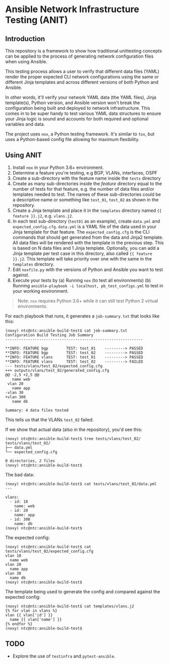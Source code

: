 # Ansible Network Infrastructure Testing (ANIT)

## Introduction 

This repository is a framework to show how traditional unittesting concepts can be applied to the process of generating network configuration files when using Ansible.  

This testing process allows a user to verify that different data files (YAML) render the proper expected CLI network configurations using the same or different Jinja templates and across different versions of both Python and Ansible.  

In other words, it'll verify your network YAML data (the YAML files), Jinja template(s), Python version, and Ansible version won't break the configuration being built and deployed to network infrastructure.  This comes in to be super handy to test various YAML data structures to ensure your Jinja logic is sound and accounts for both required and optional variables and data.

The project uses `nox`, a Python testing framework.  It's similar to `tox`, but uses a Python-based config file allowing for maximum flexibility.

## Using ANIT

1. Install `nox` in your Python 3.6+ environment.
2. Determine a feature you're testing, e.g BGP, VLANs, interfaces, OSPF
3. Create a sub-directory with the feature name inside the `tests` directory 
4. Create as many sub-directories inside the _feature_ directory equal to the number of tests for that feature, e.g. the number of data files and/or templates needed to test.  The names of these sub-directories could be a descriptive name or something like `test_01`, `test_02` as shown in the repository.
5. Create a Jinja template and place it in the `templates` directory named `{{ feature }}.j2`, e.g. `vlans.j2`.  
6. In each test sub-directory (`test01` as an example), create `data.yml` and `expected_config.cfg`. `data.yml` is a YAML file of the data used in your Jinja template for that feature.  The `expected_config.cfg` is the CLI commands that should get generated from the data and Jinja2 template.  All data files will be rendered with the template in the previous step.  This is based on N data files and 1 Jinja template.  Optionally, you can add a Jinja template per test case in this directory, also called `{{ feature }}.j2`.  This template will take priority over one with the same in the `templates` directory.
7. Edit `noxfile.py` with the versions of Python and Ansible you want to test against.
8. Execute your tests by
  (a) Running `nox` (to test all environments)
  (b) Running `ansible-playbook -i localhost, pb_test_configs.yml` to test in your working environment.

> Note: `nox` requires Python 3.6+ while it can still test Python 2 virtual environments.

For each playbook that runs, it generates a `job-summary.txt` that looks like this:

```
(noxy) ntc@ntc:ansible-build-test$ cat job-summary.txt 
Configuration Build Testing Job Summary
-------------------------------------------------------------

**INFO: FEATURE bgp        TEST: test_01    ---------> PASSED    
**INFO: FEATURE bgp        TEST: test_02    ---------> PASSED    
**INFO: FEATURE vlans      TEST: test_01    ---------> PASSED    
**INFO: FEATURE vlans      TEST: test_02    ---------> FAILED    
--- tests/vlans/test_02/expected_config.cfg
+++ outputs/vlans/test_02/generated_config.cfg
@@ -2,5 +2,5 @@
   name web
 vlan 20
   name app
-vlan 30
+vlan 300
   name db

Summary: 4 data files tested
```

This tells us that the VLANs `test_02` failed.

If we show that actual data (also in the repository), you'd see this:

```
(noxy) ntc@ntc:ansible-build-test$ tree tests/vlans/test_02/
tests/vlans/test_02/
├── data.yml
└── expected_config.cfg

0 directories, 2 files
(noxy) ntc@ntc:ansible-build-test$
```

The bad data:

```
(noxy) ntc@ntc:ansible-build-test$ cat tests/vlans/test_02/data.yml      
---

vlans:
  - id: 10
    name: web
  - id: 20
    name: app
  - id: 300
    name: db
(noxy) ntc@ntc:ansible-build-test$
```

The expected config:

```
(noxy) ntc@ntc:ansible-build-test$ cat tests/vlans/test_02/expected_config.cfg 
vlan 10
  name web
vlan 20
  name app
vlan 30
  name db
(noxy) ntc@ntc:ansible-build-test$ 
```

The template being used to generate the config and compared against the expected config:

```
(noxy) ntc@ntc:ansible-build-test$ cat templates/vlans.j2 
{% for vlan in vlans %}
vlan {{ vlan['id'] }}
  name {{ vlan['name'] }}
{% endfor %}
(noxy) ntc@ntc:ansible-build-test$ 
```


## TODO

* Explore the use of `testinfra` and `pytest-ansible`.


